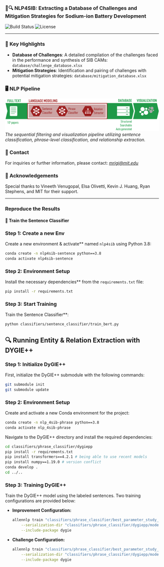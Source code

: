 ### 🔋🔍 **NLP4SIB**: Extracting a Database of Challenges and Mitigation Strategies for Sodium-ion Battery Development 

![Build Status](https://img.shields.io/badge/build-passing-brightgreen)
![License](https://img.shields.io/badge/license-MIT-blue)


---
### 🌟 Key Highlights
- **Database of Challenges**: A detailed compilation of the challenges faced in the performance and synthesis of SIB CAMs: `database/challenge_database.xlsx`
- **Mitigation Strategies**: Identification and pairing of challenges with potential mitigation strategies: `database/mitigation_database.xlsx`

### 🖥️ NLP Pipeline
![NLP Methods](figures/nlpmethods.png)
*The sequential filtering and visualization pipeline utilizing sentence classification, phrase-level classification, and relationship extraction.*

### 📩 Contact
For inquiries or further information, please contact: *mrigi@mit.edu*

### 🙌 Acknowledgements
Special thanks to Vineeth Venugopal, Elsa Olivetti, Kevin J. Huang, Ryan Stephens, and MIT for their support.

---

### **Reproduce the Results**
#### 🤖 **Train the Sentence Classifier** 

### Step 1: Create a new Env
Create a new environment & activate** named `nlp4sib` using Python 3.8:
```bash
conda create -n nlp4sib-sentence python==3.8
conda activate nlp4sib-sentence
```

### Step 2: Environment Setup
Install the necessary dependencies** from the `requirements.txt` file:
```bash
pip install -r requirements.txt
```
### Step 3: Start Training
Train the Sentence Classifier**:
```bash
python classifiers/sentence_classifier/train_bert.py 
```

## 🔍 Running Entity & Relation Extraction with DYGIE++

### Step 1: Initialize DyGIE++
First, initialize the DyGIE++ submodule with the following commands:
```bash
git submodule init
git submodule update
```

### Step 2: Environment Setup
Create and activate a new Conda environment for the project:
```bash
conda create -n nlp_4sib-phrase python==3.8
conda activate nlp_4sib-phrase
```
Navigate to the DyGIE++ directory and install the required dependencies:
```bash
cd classifiers/phrase_classifier/dygiepp
pip install -r requirements.txt
pip install transformers==4.2.1 # being able to use recent models
pip install numpy==1.19.0 # version conflict
conda develop .
cd ../..
```

### Step 3: Training DyGIE++
Train the DyGIE++ model using the labeled sentences. Two training configurations are provided below:

- **Improvement Configuration:**
    ```bash
    allennlp train "classifiers/phrase_classifier/best_parameter_study_improvement.json" \
        --serialization-dir "classifiers/phrase_classifier/dygiepp/models/improvement" \
        --include-package dygie
    ```

- **Challenge Configuration:**
    ```bash
    allennlp train "classifiers/phrase_classifier/best_parameter_study_challenge.json" \
        --serialization-dir "classifiers/phrase_classifier/dygiepp/models/challenge" \
        --include-package dygie
    ```


